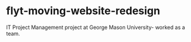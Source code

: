 # flyt-moving-website-redesign
IT Project Management project at George Mason University- worked as a team.

